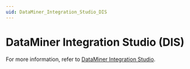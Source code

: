 ```yaml
---
uid: DataMiner_Integration_Studio_DIS
---
```


# DataMiner Integration Studio (DIS)

For more information, refer to [DataMiner Integration Studio](xref:DIS).
